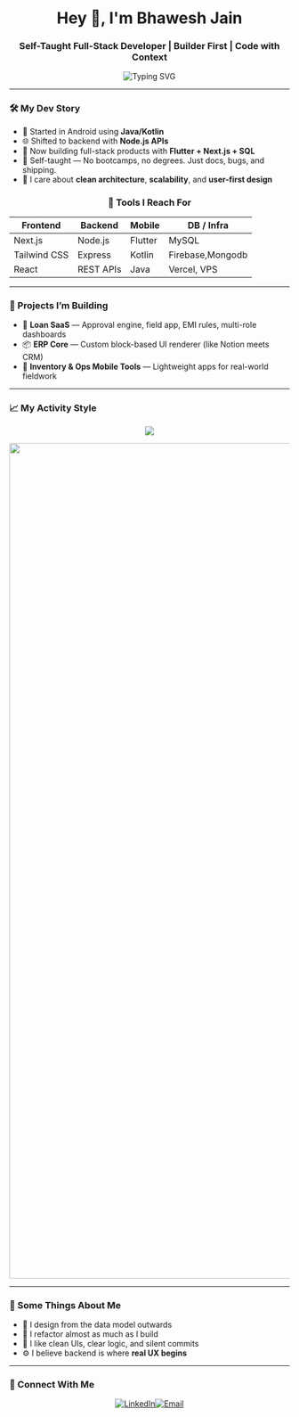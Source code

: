 <h1 align="center">Hey 👋, I'm Bhawesh Jain</h1>
<h3 align="center"><strong>Self-Taught Full-Stack Developer | Builder First | Code with Context</strong></h3>

<p align="center">
  <img src="https://readme-typing-svg.herokuapp.com?font=Courier+New&weight=700&duration=2500&pause=1000&color=3B82F6&center=true&width=480&lines=Self-Taught+%7C+Always+Learning;I+build+systems,+not+just+features.;Flutter+%7C+Next.js+%7C+SQL" alt="Typing SVG" />
</p>

---

### 🛠️ My Dev Story

- 📱 Started in Android using **Java/Kotlin**
- 🌐 Shifted to backend with **Node.js APIs**
- 🚀 Now building full-stack products with **Flutter + Next.js + SQL**
- 🧠 Self-taught — No bootcamps, no degrees. Just docs, bugs, and shipping.
- 🧪 I care about **clean architecture**, **scalability**, and **user-first design**


<div align="center">


### 🔧 Tools I Reach For

| Frontend      | Backend       | Mobile     | DB / Infra       |
|---------------|---------------|------------|------------------|
| Next.js       | Node.js       | Flutter    | MySQL            |
| Tailwind CSS  | Express       | Kotlin     | Firebase,Mongodb |
| React         | REST APIs     | Java       | Vercel, VPS      |

</div>


---

### 🧩 Projects I’m Building

- 🏦 **Loan SaaS** — Approval engine, field app, EMI rules, multi-role dashboards  
- 📦 **ERP Core** — Custom block-based UI renderer (like Notion meets CRM)  
- 📲 **Inventory & Ops Mobile Tools** — Lightweight apps for real-world fieldwork  

---

### 📈 My Activity Style

<p align="center">
  <img src="https://github-readme-activity-graph.vercel.app/graph?username=Bhawesh-Jain&theme=react-dark&hide_border=true&area=true&custom_title=🔥+My+Commit+Activity" />
</p>

<p align="center">
  <img src="https://github-profile-summary-cards.vercel.app/api/cards/profile-details?username=Bhawesh-Jain&theme=tokyonight" width="1500" />
</p>


---

### 👣 Some Things About Me

- 🧩 I design from the data model outwards
- 🔁 I refactor almost as much as I build
- 🧘 I like clean UIs, clear logic, and silent commits
- ⚙️ I believe backend is where **real UX begins**

---

### 🔗 Connect With Me

<div align="center">
  
[![LinkedIn](https://img.shields.io/badge/LinkedIn-0077B5?style=for-the-badge&logo=linkedin&logoColor=white)](https://www.linkedin.com/in/bhawesh-jain-b24141229)[![Email](https://img.shields.io/badge/Email-D14836?style=for-the-badge&logo=gmail&logoColor=white)](mailto:bhaweshjainskype@gmail.com)

</div>
